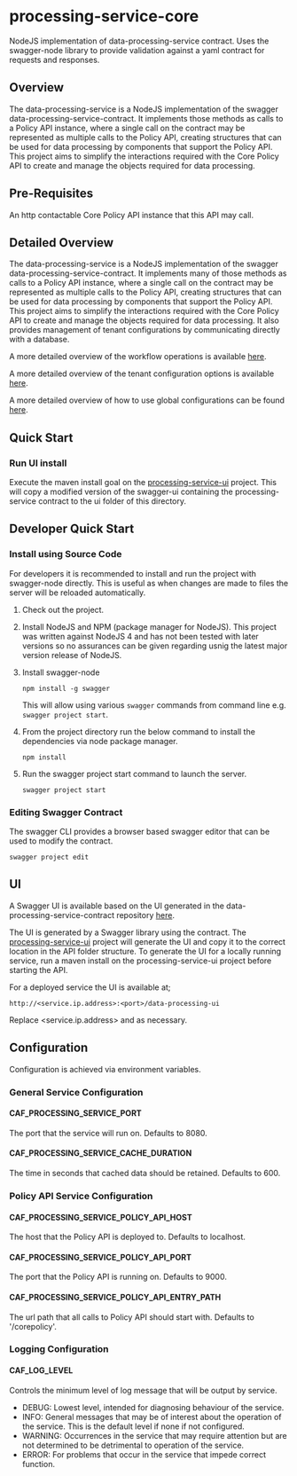 # processing-service-core

NodeJS implementation of data-processing-service contract. Uses the swagger-node library to provide validation against a yaml contract for requests and responses.

## Overview

The data-processing-service is a NodeJS implementation of the swagger data-processing-service-contract. It implements those methods as calls to a Policy API instance, where a single call on the contract may be represented as multiple calls to the Policy API, creating structures that can be used for data processing by components that support the Policy API. This project aims to simplify the interactions required with the Core Policy API to create and manage the objects required for data processing.

## Pre-Requisites

An http contactable Core Policy API instance that this API may call.

## Detailed Overview

The data-processing-service is a NodeJS implementation of the swagger data-processing-service-contract. It implements many of those methods as calls to a Policy API instance, where a single call on the contract may be represented as multiple calls to the Policy API, creating structures that can be used for data processing by components that support the Policy API. This project aims to simplify the interactions required with the Core Policy API to create and manage the objects required for data processing. It also provides management of tenant configurations by communicating directly with a database.

A more detailed overview of the workflow operations is available [here](./Architecture.md).

A more detailed overview of the tenant configuration options is available [here](./tenant-config-options.md).

A more detailed overview of how to use global configurations can be found [here](./global-config-options.md).

## Quick Start

### Run UI install

Execute the maven install goal on the [processing-service-ui](../processing-service-ui) project. This will copy a modified version of the swagger-ui containing the processing-service contract to the ui folder of this directory.

## Developer Quick Start
### Install using Source Code
For developers it is recommended to install and run the project with swagger-node directly. This is useful as when changes are made to files the server will be reloaded automatically.

1. Check out the project.
2. Install NodeJS and NPM (package manager for NodeJS). This project was written against NodeJS 4 and has not been tested with later versions so no assurances can be given regarding usnig the latest major version release of NodeJS.
3. Install swagger-node

    ```
    npm install -g swagger
    ```
    This will allow using various `swagger` commands from command line e.g. `swagger project start`.
4. From the project directory run the below command to install the dependencies via node package manager.

    ```
    npm install
    ```
5. Run the swagger project start command to launch the server.

    ```
    swagger project start
    ```    
    
### Editing Swagger Contract

The swagger CLI provides a browser based swagger editor that can be used to modify the contract.

```
swagger project edit
```
    
## UI

A  Swagger UI is available based on the UI generated in the data-processing-service-contract repository [here](https://github.com/CAFDataProcessing/data-processing-service/tree/develop/processing-service-contract).

The UI is generated by a Swagger library using the contract. The [processing-service-ui](../processing-service-ui) project will generate the UI and copy it to the correct location in the API folder structure. To generate the UI for a locally running service, run a maven install on the processing-service-ui project before starting the API.

For a deployed service the UI is available at;

```
http://<service.ip.address>:<port>/data-processing-ui
```

Replace <service.ip.address> and <port> as necessary.

## Configuration

Configuration is achieved via environment variables.

### General Service Configuration

#### CAF_PROCESSING_SERVICE_PORT
The port that the service will run on. Defaults to 8080.

#### CAF_PROCESSING_SERVICE_CACHE_DURATION
The time in seconds that cached data should be retained. Defaults to 600.

### Policy API Service Configuration

#### CAF_PROCESSING_SERVICE_POLICY_API_HOST
The host that the Policy API is deployed to. Defaults to localhost.

#### CAF_PROCESSING_SERVICE_POLICY_API_PORT
The port that the Policy API is running on. Defaults to 9000.

#### CAF_PROCESSING_SERVICE_POLICY_API_ENTRY_PATH
The url path that all calls to Policy API should start with. Defaults to '/corepolicy'.

### Logging Configuration

#### CAF_LOG_LEVEL
Controls the minimum level of log message that will be output by service.
- DEBUG: Lowest level, intended for diagnosing behaviour of the service.
- INFO: General messages that may be of interest about the operation of the service. This is the default level if none if not configured.
- WARNING: Occurrences in the service that may require attention but are not determined to be detrimental to operation of the service.
- ERROR: For problems that occur in the service that impede correct function.
